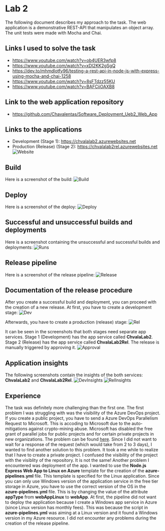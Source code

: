 # Lab 2
The following document describes my approach to the task.
The web application is a demonstrative REST-API that manipulates an object array.
The unit tests were made with Mocha and Chai.

## Links I used to solve the task
* https://www.youtube.com/watch?v=ob4UER3wfp8
* https://www.youtube.com/watch?v=xDI2KK2gSgQ
* https://dev.to/mhmdlotfy96/testing-a-rest-api-in-node-js-with-express-using-mocha-and-chai-1258
* https://www.youtube.com/watch?v=8sFTdzz55KU
* https://www.youtube.com/watch?v=BAFCiiOAXB8

## Link to the web application repository
* https://github.com/Chavalentas/Software_Deployment_Ueb2_Web_App

## Links to the applications
* Development (Stage 1): https://chvalalab2.azurewebsites.net
* Production (Release) (Stage 2): https://chvalalab2rel.azurewebsites.net
![Website](Screenshots/release_website.png)

## Build

Here is a screenshot of the build:
![Build](Screenshots/build.png)

## Deploy

Here is a screenshot of the deploy:
![Deploy](Screenshots/deploy.png)

## Successful and unsuccessful builds and deployments

Here is a screenshot containing the unsuccessful and successful builds and deployments:
![Runs](Screenshots/runs.png)

## Release pipeline

Here is a screenshot of the release pipeline:
![Release](Screenshots/release.png)


## Documentation of the release procedure

After you create a successful build and deployment, you can proceed with the creation of a new release.
At first, you have to create a development stage:
![Dev](Screenshots/create_dev.png)

Afterwards, you have to create a production (release) stage:
![Rel](Screenshots/create_release.png)

It can be seen in the screenshots that both stages need separate app services.
Stage 1 (Development) has the app service called **ChvalaLab2**.
Stage 2 (Release) has the app service called **ChvalaLab2Rel**.
The release is manually triggered by approving it.
![Approval](Screenshots/release_approval.png)

## Application insights
The following screenshots contain the insights of the both services: **ChvalaLab2** and **ChvalaLab2Rel**.
![DevInsights](Screenshots/application_insights.png)
![RelInsights](Screenshots/application_insights_release.png)

## Experience 
The task was definitely more challenging than the first one.
The first problem I was struggling with was the visibility of the Azure DevOps project.
If you create a public project, you have to send a Azure DevOps Parallelism Request to Microsoft.
This is accoding to Microsoft due to the auto-mitigations against crypto-mining abuse.
Microsoft has disabled the free grant of parallel jobs for public projects and for certain private projects in new organizations.
The problem can be found [here](https://developercommunity.visualstudio.com/t/parallelism-request-for-running-a-pipeline/1684569).
Since I did not want to wait for a response of the request (which would take from 2 to 3 days), I wanted to find another solution to this problem.
It took a me while to realize that I have to create a private project.
I confused the visibility of the project with the visiblity of the repository.
It is not the same!
Another problem I encountered was deployment of the app.
I wanted to use the **Node.js Express Web App to Linux on Azure** template for the creation
of the **azure-pipelines.yml** file.
This template is specified for the Linux application.
Since you can only use Windows version of the application service in the free tier storage in Azure,
you have to use the correct version of the OS in the **azure-pipelines.yml** file.
This is by changing the value of the attribute **appType** from **webAppLinux** to **webApp**.
At first, the pipeline did not want to deploy the application because I create a Windows app service
in Azure (since Linux version has monthly fees).
This was because the script in **azure-pipelines.yml** was aiming at a Linux version and it found
a Windows version in my Azure resource.
I did not encounter any problems during the creation of the release pipeline.